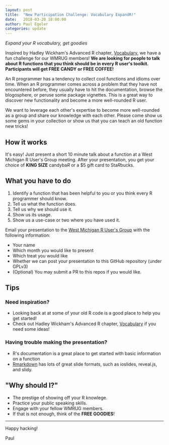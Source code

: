 ```yaml
---
layout: post
title:  "New Participation Challenge: Vocabulary ExpandR!"
date:   2018-03-20 18:00:00
author: Paul Egeler
categories: update
---
```


*Expand your R vocabulary, get goodies*

Inspired by Hadley Wickham's Advanced R chapter, [Vocabulary](http://adv-r.had.co.nz/Vocabulary.html), we have a fun challenge for our WMRUG members! **We are looking for people to talk about R functions that you think should be in every R user's toolkit. Participants will get FREE CANDY or FREE COFFEE!**

An R programmer has a tendency to collect cool functions and idioms over time. When an R programmer comes across a problem that they have not encountered before, they usually have to hit the documentation, browse the blogosphere, or peruse some package vignettes. This is a great way to discover new functionality and become a more well-rounded R user.

We want to leverage each other's expertise to become more well-rounded as a group and share our knowledge with each other. Please come show us some gems in your collection or show us that you can teach an old function new tricks!

## How it works

It's easy! Just present a short 10 minute talk about a function at a West Michigan R User's Group meeting. After your presentation, you get your choice of **KING SIZE** candyba*R* or a $5 gift card to Sta*R*bucks.

## What you have to do

1. Identify a function that has been helpful to you or you think every R programmer should know.
1. Tell us what the function does.
1. Tell us why we should use it.
1. Show us its usage.
1. Show us a use-case or two where you have used it.

Email your presentation to the [West Michigan R User's Group](mailto:WestMichiganRUserGroup@googlegroups.com) with the following information:

- Your name
- Which month you would like to present
- Which treat you would like
- Whether we can post your presentation to this GitHub repository (under GPLv3)
- (Optional) You may submit a PR to this repos if you would like.

## Tips

### Need inspiration?

- Looking back at at some of your old R code is a good place to help you get started!
- Check out Hadley Wickham's Advanced R chapter, [Vocabulary](http://adv-r.had.co.nz/Vocabulary.html) if you need some ideas!

### Having trouble making the presentation?

- R's documentation is a great place to get started with basic information on a function
- [Rmarkdown](https://rmarkdown.rstudio.com/formats.html) has lots of great slide formats, such as ioslides, reveal.js, and slidy.

## "Why should I?"

- The prestige of showing off your R knowlege.
- Practice your public speaking skills.
- Engage with your fellow WMRUG members.
- If that is not enough, think of the **FREE GOODIES**!

---

Happy hacking!

Paul
